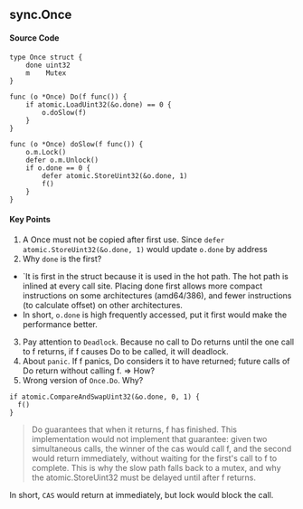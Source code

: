 
## sync.Once

#### Source Code

```
type Once struct {
	done uint32
	m    Mutex
}

func (o *Once) Do(f func()) {
	if atomic.LoadUint32(&o.done) == 0 { 
		o.doSlow(f)
	}
}

func (o *Once) doSlow(f func()) {
	o.m.Lock()
	defer o.m.Unlock()
	if o.done == 0 {
		defer atomic.StoreUint32(&o.done, 1)
		f()
	}
}
```

#### Key Points

1. A Once must not be copied after first use. Since `defer atomic.StoreUint32(&o.done, 1)` would update `o.done` by address
2. Why `done` is the first?	
  * `It is first in the struct because it is used in the hot path. The hot path is inlined at every call site. Placing done first allows more compact instructions on some architectures (amd64/386), and fewer instructions (to calculate offset) on other architectures.
  * In short, `o.done` is high frequently accessed, put it first would make the performance better. 
3. Pay attention to `Deadlock`. Because no call to Do returns until the one call to f returns, if f causes Do to be called, it will deadlock.
4. About `panic`. If f panics, Do considers it to have returned; future calls of Do return without calling f. => How? 
5. Wrong version of `Once.Do`. Why?
  ```
  if atomic.CompareAndSwapUint32(&o.done, 0, 1) {
    f()
  }
  ```
  > Do guarantees that when it returns, f has finished. This implementation would not implement that guarantee:
	given two simultaneous calls, the winner of the cas would call f, and the second would return immediately, without waiting for the first's call to f to complete.
	This is why the slow path falls back to a mutex, and why the atomic.StoreUint32 must be delayed until after f returns.

  In short, `CAS` would return at immediately, but lock would block the call.
